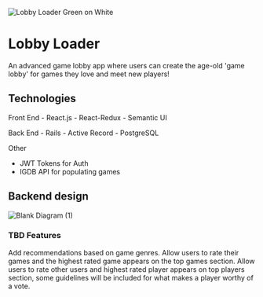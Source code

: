 ![Lobby Loader Green on White](https://user-images.githubusercontent.com/9085279/136635973-93c2702f-6f7a-47e7-b06c-0ffcbcd00152.png)
# Lobby Loader
An advanced game lobby app where users can create the age-old 'game lobby' for games they love and meet new players!

## Technologies
Front End
	- React.js
	- React-Redux
	- Semantic UI
	
Back End
	- Rails
	- Active Record
	- PostgreSQL

Other
  - JWT Tokens for Auth
  - IGDB API for populating games

## Backend design
![Blank Diagram (1)](https://user-images.githubusercontent.com/9085279/136636377-1bb88c21-bca3-416c-bee5-211ecc68cbc7.png)

### TBD Features
Add recommendations based on game genres. 
Allow users to rate their games and the highest rated game appears on the top games section.
Allow users to rate other users and highest rated player appears on top players section, some guidelines will be included for what makes a player worthy of a vote.
